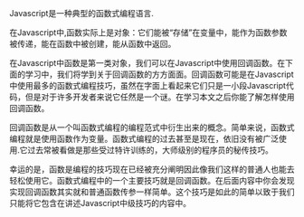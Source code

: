 Javascript是一种典型的函数式编程语言.

在Javascript中,函数实际上是对象：它们能被“存储”在变量中，能作为函数参数被传递，能在函数中被创建，能从函数中返回。

在Javascript中函数是第一类对象，我们可以在Javascript中使用回调函数。在下面的学习中，我们将学到关于回调函数的方方面面。回调函数可能是在Javascript中使用最多的函数式编程技巧，虽然在字面上看起来它们只是一小段Javascript代码，但是对于许多开发者来说它任然是一个谜。在学习本文之后你能了解怎样使用回调函数。

回调函数是从一个叫函数式编程的编程范式中衍生出来的概念。简单来说，函数式编程就是使用函数作为变量。函数式编程的过去甚至是现在，依旧没有被广泛使用.它过去常被看做是那些受过特许训练的，大师级别的程序员的秘传技巧。

幸运的是，函数是编程的技巧现在已经被充分阐明因此像我们这样的普通人也能去轻松使用它。函数式编程中的一个主要技巧就是回调函数。在后面内容中你会发现实现回调函数其实就和普通函数传参一样简单。这个技巧是如此的简单以致于我们只能将它包含在讲述Javascript中级技巧的内容中。
